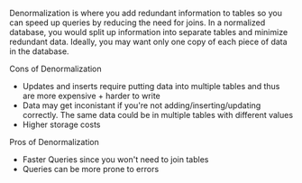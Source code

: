 Denormalization is where you add redundant information to tables so you can speed up queries by reducing the need for joins. In a normalized database, you would split up information into separate tables and minimize redundant data. Ideally, you may want only one copy of each piece of data in the database.

Cons of Denormalization
* Updates and inserts require putting data into multiple tables and thus are more expensive + harder to write
* Data may get inconistant if you're not adding/inserting/updating correctly. The same data could be in multiple tables with different values
* Higher storage costs

Pros of Denormalization
* Faster Queries since you won't need to join tables
* Queries can be more prone to errors
